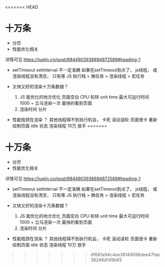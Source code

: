 <<<<<<< HEAD
#  十万条
   - 分页
   - 性能优化相关

详情可见 https://juejin.cn/post/6844903938894872589#heading-1
- setTimeout  setInterval  不一定准确
    如果在setTimeout到点了， js线程， 或渲染线程没有清空， 只有等
    JS 执行栈 > 微任务 > 渲染线程 > 宏任务

- 又快又好的渲染十万条数据？
     1. JS 能优化的地方优化
        页面空白   CPU 轮转   unit  time  最大可运行时间
        1000 + 立马渲染一次  最快的看到页面
     2. 渲染时间
        分片
- 性能瓶颈在渲染 ？
    其他线程得不到执行机会，  卡死
    滚动滚轮  页面很卡  重新绘制页面
    idle 状态  渲染线程  10万  放手
=======
#  十万条
   - 分页
   - 性能优化相关

详情可见 https://juejin.cn/post/6844903938894872589#heading-1
- setTimeout  setInterval  不一定准确
    如果在setTimeout到点了， js线程， 或渲染线程没有清空， 只有等
    JS 执行栈 > 微任务 > 渲染线程 > 宏任务

- 又快又好的渲染十万条数据？
     1. JS 能优化的地方优化
        页面空白   CPU 轮转   unit  time  最大可运行时间
        1000 + 立马渲染一次  最快的看到页面
     2. 渲染时间
        分片
- 性能瓶颈在渲染 ？
    其他线程得不到执行机会，  卡死
    滚动滚轮  页面很卡  重新绘制页面
    idle 状态  渲染线程  10万  放手
>>>>>>> df681a94c4ee39149598dee47fab38246d149b93
